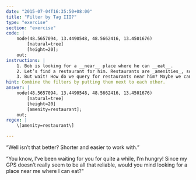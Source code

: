 ```yaml
---
date: "2015-07-04T16:35:50+08:00"
title: "Filter by Tag III?"
type: "exercise"
section: "exercise"
code: | 
    node(48.5657094, 13.4490548, 48.5662416, 13.4501676)
        [natural=tree]
        [height=20];
    out;
instructions: |
    1. Bob is looking for a __near__ place where he can __eat__.
    2. Let’s find a restaurant for him. Restaurants are _amenities_, so restaurants are tagged as `[amenity=restaurant]`.
    3. But wait! How do we query for restaurants near him? Maybe we can add [amenity=restaurant] as a filter for the current node?
hint: Combine the filters by putting them next to each other.
answer: |
    node(48.5657094, 13.4490548, 48.5662416, 13.4501676)
        [natural=tree]
        [height=20]
        [amenity=restaurant];
    out;
regex: |
    \[amenity=restaurant\]

---
```


“Well isn’t that better? Shorter and easier to work with.”

“You know, I’ve been waiting for you for quite a while, I’m hungry! Since my GPS doesn’t really seem to be all that reliable, would you mind looking for a place near me where I can eat?"
